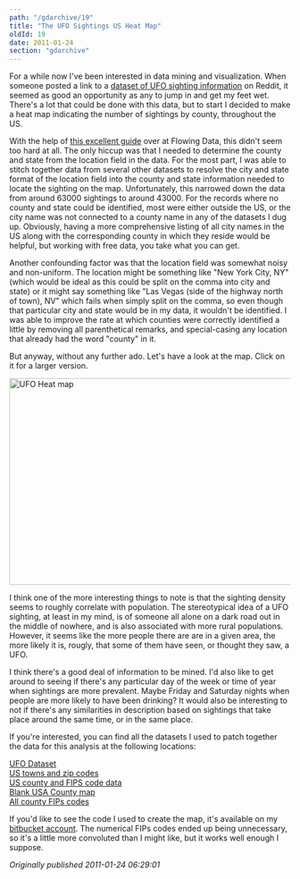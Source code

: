 ```yaml
---
path: "/gdarchive/19"
title: "The UFO Sightings US Heat Map"
oldId: 19
date: 2011-01-24
section: "gdarchive"
---
```

For a while now I've been interested in data mining and
visualization. When someone posted a link to a
[dataset of UFO sighting information](http://www.reddit.com/r/MachineLearning/comments/e81go/ufo_dataset/)
on Reddit, it seemed as good an opportunity as any to jump in and get
my feet wet. There's a lot that could be done with this data, but to
start I decided to make a heat map indicating the number of sightings
by county, throughout the US.

With the help of
[this excellent guide](http://flowingdata.com/2009/11/12/how-to-make-a-us-county-thematic-map-using-free-tools/)
over at Flowing Data, this didn't seem too hard at all. The only
hiccup was that I needed to determine the county and state from the
location field in the data. For the most part, I was able to stitch
together data from several other datasets to resolve the city and
state format of the location field into the county and state
information needed to locate the sighting on the map. Unfortunately,
this narrowed down the data from around 63000 sightings to around
43000. For the records where no county and state could be identified,
most were either outside the US, or the city name was not connected to
a county name in any of the datasets I dug up. Obviously, having a
more comprehensive listing of all city names in the US along with the
corresponding county in which they reside would be helpful, but
working with free data, you take what you can get.

Another confounding factor was that the location field was somewhat
noisy and non-uniform. The location might be something like "New York
City, NY" (which would be ideal as this could be split on the comma
into city and state) or it might say something like "Las Vegas (side
of the highway north of town), NV" which fails when simply split on
the comma, so even though that particular city and state would be in
my data, it wouldn't be identified. I was able to improve the rate at
which counties were correctly identified a little by removing all
parenthetical remarks, and special-casing any location that already
had the word "county" in it.

But anyway, without any further ado. Let's have a look at the map. Click on it for a larger version.

<a href='/static/img/ufomap.png'><img src='/static/img/ufomap.png' alt="UFO Heat map" width=555 height=370 title="click to embiggen"></a>

I think one of the more interesting things to note is that the
sighting density seems to roughly correlate with population. The
stereotypical idea of a UFO sighting, at least in my mind, is of
someone all alone on a dark road out in the middle of nowhere, and is
also associated with more rural populations. However, it seems like
the more people there are are in a given area, the more likely it is,
rougly, that some of them have seen, or thought they saw, a UFO.

I think there's a good deal of information to be mined. I'd also like
to get around to seeing if there's any particular day of the week or
time of year when sightings are more prevalent. Maybe Friday and
Saturday nights when people are more likely to have been drinking? It
would also be interesting to not if there's any similarities in
description based on sightings that take place around the same time,
or in the same place.

If you're interested, you can find all the datasets I used to patch together the data for this analysis at the following locations:

[UFO Dataset](http://infochimps.com/datasets/d60000-documented-ufo-sightings-with-text-descriptions-and-metad)  
[US towns and zip codes](http://infochimps.com/datasets/united-states-zip-code-database-postal-code-latitudelongitude-ci)  
[US county and FIPS code data](http://www.census.gov/geo/www/gazetteer/places2k.html)  
[Blank USA County map](http://commons.wikimedia.org/wiki/File:USA_Counties_with_FIPS_and_names.svg)  
[All county FIPs codes](http://www.itl.nist.gov/fipspubs/co-codes/states.txt)  

If you'd like to see the code I used to create the map, it's available on my [bitbucket account](https://bitbucket.org/ggetzie/ufo-data-code). The numerical FIPs codes ended up being unnecessary, so it's a little more convoluted than I might like, but it works well enough I suppose.


*Originally published 2011-01-24 06:29:01*